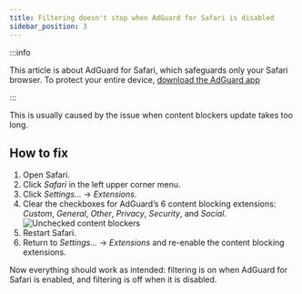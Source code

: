 ```yaml
---
title: Filtering doesn't stop when AdGuard for Safari is disabled
sidebar_position: 3
---
```


:::info

This article is about AdGuard for Safari, which safeguards only your Safari browser. To protect your entire device, [download the AdGuard app](https://agrd.io/download-kb-adblock)

:::

This is usually caused by the issue when content blockers update takes too long.

## How to fix

 1. Open Safari.
 2. Click *Safari* in the left upper corner menu.
 3. Click *Settings…* → *Extensions*.
 4. Clear the checkboxes for AdGuard’s 6 content blocking extensions: *Custom*, *General*, *Other*, *Privacy*, *Security*, and *Social*.
    ![Unchecked content blockers](https://cdn.adtidy.org/content/Kb/ad_blocker/safari/adg-safari-unchecked-cbs.png)
 5. Restart Safari.
 6. Return to *Settings...* → *Extensions* and re-enable the content blocking extensions.

Now everything should work as intended: filtering is on when AdGuard for Safari is enabled, and filtering is off when it is disabled.
